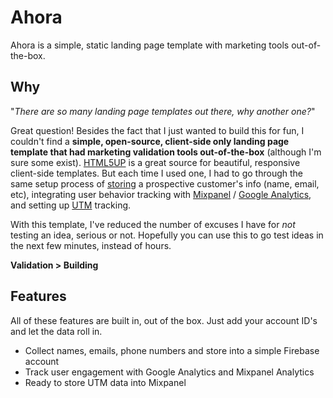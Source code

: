 # Ahora
Ahora is a simple, static landing page template with marketing tools out-of-the-box.

## Why
"*There are so many landing page templates out there, why another one?*"

Great question! Besides the fact that I just wanted to build this for fun, I couldn't find a **simple, open-source, client-side only landing page template that had marketing validation tools out-of-the-box** (although I'm sure some exist). [HTML5UP](https://html5up.net/) is a great source for beautiful, responsive client-side templates. But each time I used one, I had to go through the same setup process of [storing](https://firebase.google.com/) a prospective customer's info (name, email, etc), integrating user behavior tracking with [Mixpanel](https://mixpanel.com/) / [Google Analytics](https://www.google.com/analytics/analytics/#?modal_active=none), and setting up [UTM](https://www.launchdigitalmarketing.com/what-are-utm-codes/) tracking.

With this template, I've reduced the number of excuses I have for *not* testing an idea, serious or not. Hopefully you can use this to go test ideas in the next few minutes, instead of hours.

**Validation > Building**

## Features
All of these features are built in, out of the box. Just add your account ID's and let the data roll in.

* Collect names, emails, phone numbers and store into a simple Firebase account
* Track user engagement with Google Analytics and Mixpanel Analytics
* Ready to store UTM data into Mixpanel
